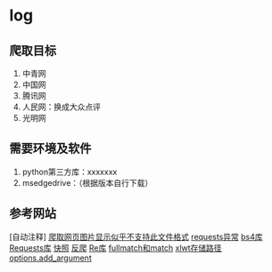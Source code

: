 # log

## 爬取目标

1. 中青网
2. 中国网
3. 腾讯网
4. 人民网：换成大众点评
5. 光明网

## 需要环境及软件

1. python第三方库：xxxxxxx
2. msedgedrive：（根据版本自行下载）

## 参考网站

[自动注释]
[爬取网页图片显示似乎不支持此文件格式](https://blog.csdn.net/qq_44718932/article/details/109327608)
[requests异常](https://www.stubbornhuang.com/552/#:~:text=requests.exceptions.ConnectTimeout%EF%BC%9A%E5%B0%9D%E8%AF%95%E8%BF%9E%E6%8E%A5%E5%88%B0%E8%BF%9C%E7%A8%8B%E6%9C%8D%E5%8A%A1%E5%99%A8%E6%97%B6%E9%94%99%E8%AF%AF.%20requests.exceptions.ReadTimeout%EF%BC%9A%E6%9C%8D%E5%8A%A1%E5%99%A8%E6%9C%AA%E5%9C%A8%E5%88%86%E9%85%8D%E7%9A%84%E6%97%B6%E9%97%B4%E5%86%85%E5%8F%91%E9%80%81%E4%BB%BB%E4%BD%95%E6%95%B0%E6%8D%AE.%20requests.exceptions.URLRequired%EF%BC%9Aurl%E6%A0%BC%E5%BC%8F%E9%94%99%E8%AF%AF.,requests.exceptions.TooManyRedirects%EF%BC%9A%E8%BF%87%E5%A4%9A%E7%9A%84%E9%87%8D%E5%AE%9A%E5%90%91.%20requests.exceptions.MissingSchema%EF%BC%9A%E7%BD%91%E5%9D%80%E6%9E%B6%E6%9E%84%EF%BC%88%E4%BE%8B%E5%A6%82http%E6%88%96https%EF%BC%89%E4%B8%A2%E5%A4%B1.%20requests.exceptions.InvalidSchema%EF%BC%9A%E6%97%A0%E6%95%88%E7%9A%84%E6%9E%B6%E6%9E%84.)
[bs4库](http://c.biancheng.net/python_spider/bs4.html)
[Requests库](https://www.w3cschool.cn/requests2/requests2-r81j3fjc.html)
[快照](https://blog.csdn.net/qq_45030271/article/details/114760346)
[反爬](https://blog.51cto.com/u_14137942/4894672#:~:text=%E7%BB%8F%E8%BF%87%E6%B5%8B%E8%AF%95%EF%BC%8C%E4%BA%BA%E6%B0%91%E7%BD%91%E7%9A%84%E5%8F%8D%E7%88%AC%E6%9C%BA%E5%88%B6%E5%B9%B6%E4%B8%8D%E6%98%AF%E7%89%B9%E5%88%AB%E4%B8%A5%E6%A0%BC%EF%BC%8C%E5%8F%82%E6%95%B0%E8%AE%BE%E7%BD%AE%E5%AF%B9%E4%BA%86%E7%9A%84%E8%AF%9D%EF%BC%8C%E5%9F%BA%E6%9C%AC%E4%B8%8A%E7%88%AC%E5%8F%96%E4%B8%8D%E4%BC%9A%E5%8F%97%E5%88%B0%E4%BB%80%E4%B9%88%E9%99%90%E5%88%B6%E3%80%82%20%E4%B8%8D%E8%BF%87%E5%A6%82%E6%9E%9C%E6%98%AF%E6%AF%94%E8%BE%83%E5%A4%A7%E9%87%8F%E7%9A%84%E6%95%B0%E6%8D%AE%E7%88%AC%E5%8F%96%E6%97%B6%EF%BC%8C%E6%9C%80%E5%A5%BD%E8%AE%BE%E7%BD%AE%E5%A5%BD%E2%80%8B%20%E2%80%8B%E7%88%AC%E5%8F%96%E5%BB%B6%E6%97%B6%E2%80%8B%20%E2%80%8B%E2%80%8B%20%E4%BB%A5%E5%8F%8A,%E2%80%8B%20%E2%80%8B%E6%96%AD%E7%82%B9%E7%BB%AD%E7%88%AC%E2%80%8B%20%E2%80%8B%20%E5%8A%9F%E8%83%BD%E3%80%82%201.3%20%E5%AE%8C%E5%96%84%E4%BB%A3%E7%A0%81)
[Re库](https://docs.python.org/zh-cn/3/library/re.html)
[fullmatch和match](https://blog.csdn.net/guanmaoning/article/details/107361717)
[xlwt存储路径](https://blog.csdn.net/qq_45750017/article/details/110295996)
[options.add_argument](https://www.cnblogs.com/superhin/p/12607074.html)
